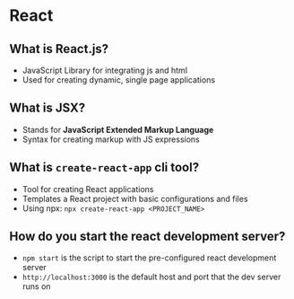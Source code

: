 # React

## What is React.js?

- JavaScript Library for integrating js and html
- Used for creating dynamic, single page applications

## What is JSX?

- Stands for **JavaScript Extended Markup Language**
- Syntax for creating markup with JS expressions

## What is `create-react-app` cli tool?

- Tool for creating React applications
- Templates a React project with basic configurations and files
- Using npx: `npx create-react-app <PROJECT_NAME>`

## How do you start the react development server?

- `npm start` is the script to start the pre-configured react development server
- `http://localhost:3000` is the default host and port that the dev server runs on
